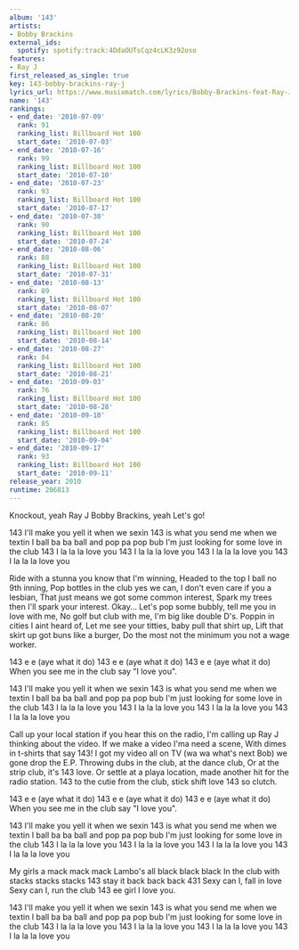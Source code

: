 ```yaml
---
album: '143'
artists:
- Bobby Brackins
external_ids:
  spotify: spotify:track:4DdaOUTsCqz4cLK3z92oso
features:
- Ray J
first_released_as_single: true
key: 143-bobby-brackins-ray-j
lyrics_url: https://www.musixmatch.com/lyrics/Bobby-Brackins-feat-Ray-J/143
name: '143'
rankings:
- end_date: '2010-07-09'
  rank: 91
  ranking_list: Billboard Hot 100
  start_date: '2010-07-03'
- end_date: '2010-07-16'
  rank: 99
  ranking_list: Billboard Hot 100
  start_date: '2010-07-10'
- end_date: '2010-07-23'
  rank: 93
  ranking_list: Billboard Hot 100
  start_date: '2010-07-17'
- end_date: '2010-07-30'
  rank: 90
  ranking_list: Billboard Hot 100
  start_date: '2010-07-24'
- end_date: '2010-08-06'
  rank: 88
  ranking_list: Billboard Hot 100
  start_date: '2010-07-31'
- end_date: '2010-08-13'
  rank: 89
  ranking_list: Billboard Hot 100
  start_date: '2010-08-07'
- end_date: '2010-08-20'
  rank: 86
  ranking_list: Billboard Hot 100
  start_date: '2010-08-14'
- end_date: '2010-08-27'
  rank: 84
  ranking_list: Billboard Hot 100
  start_date: '2010-08-21'
- end_date: '2010-09-03'
  rank: 76
  ranking_list: Billboard Hot 100
  start_date: '2010-08-28'
- end_date: '2010-09-10'
  rank: 85
  ranking_list: Billboard Hot 100
  start_date: '2010-09-04'
- end_date: '2010-09-17'
  rank: 93
  ranking_list: Billboard Hot 100
  start_date: '2010-09-11'
release_year: 2010
runtime: 206813
---
```

Knockout, yeah
Ray J
Bobby Brackins, yeah
Let's go!

143 I'll make you yell it when we sexin
143 is what you send me when we textin
I ball ba ba ball and pop pa pop bub
I'm just looking for some love in the club
143 I la la la love you
143 I la la la love you
143 I la la la love you
143 I la la la love you

Ride with a stunna you know that I'm winning,
Headed to the top I ball no 9th inning,
Pop bottles in the club yes we can,
I don't even care if you a lesbian,
That just means we got some common interest,
Spark my trees then I'll spark your interest.
Okay... Let's pop some bubbly, tell me you in love with me,
No golf but club with me,
I'm big like double D's. Poppin in cities I aint heard of,
Let me see your titties, baby pull that shirt up,
Lift that skirt up got buns like a burger,
Do the most not the minimum you not a wage worker.

143 e e (aye what it do)
143 e e (aye what it do)
143 e e (aye what it do)
When you see me in the club say "I love you".

143 I'll make you yell it when we sexin
143 is what you send me when we textin
I ball ba ba ball and pop pa pop bub
I'm just looking for some love in the club
143 I la la la love you
143 I la la la love you
143 I la la la love you
143 I la la la love you

Call up your local station if you hear this on the radio,
I'm calling up Ray J thinking about the video.
If we make a video I'ma need a scene,
With dimes in t-shirts that say 143!
I got my video all on TV (wa wa what's next Bob) we gone drop the E.P. Throwing dubs in the club, at the dance club,
Or at the strip club, it's 143 love.
Or settle at a playa location, made another hit for the radio station.
143 to the cutie from the club, stick shift love 143 so clutch.

143 e e (aye what it do)
143 e e (aye what it do)
143 e e (aye what it do)
When you see me in the club say "I love you".

143 I'll make you yell it when we sexin
143 is what you send me when we textin
I ball ba ba ball and pop pa pop bub
I'm just looking for some love in the club
143 I la la la love you
143 I la la la love you
143 I la la la love you
143 I la la la love you

My girls a mack mack mack
Lambo's all black black black
In the club with stacks stacks stacks
143 stay it back back back
431 Sexy can I, fall in love
Sexy can I, run the club
143 ee girl I love you.

143 I'll make you yell it when we sexin
143 is what you send me when we textin
I ball ba ba ball and pop pa pop bub
I'm just looking for some love in the club
143 I la la la love you
143 I la la la love you
143 I la la la love you
143 I la la la love you

